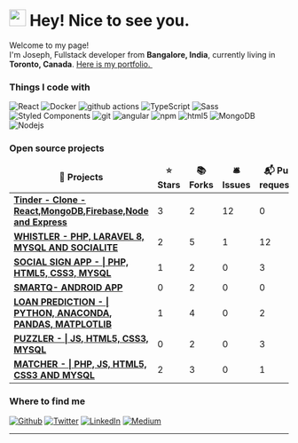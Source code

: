 <h1><img src="https://emojis.slackmojis.com/emojis/images/1531849430/4246/blob-sunglasses.gif?1531849430" width="30"/> Hey! Nice to see you.</h1>

<p>Welcome to my page! </br> I'm Joseph, Fullstack developer from  <b>Bangalore, India</b>, currently living in  <b>Toronto, Canada</b>. <a href="https://joseph-emmanuel.github.io/joseph-emmanuel/">Here is my portfolio. <img src="https://image.flaticon.com/icons/svg/942/942748.svg" width="13"/></a> </p>
<h3>Things I code with</h3>
<p>
  <img alt="React" src="https://img.shields.io/badge/-React-45b8d8?style=flat-square&logo=react&logoColor=white" />
  <img alt="Docker" src="https://img.shields.io/badge/-Docker-46a2f1?style=flat-square&logo=docker&logoColor=white" />
  <img alt="github actions" src="https://img.shields.io/badge/-Github_Actions-2088FF?style=flat-square&logo=github-actions&logoColor=white" />
  <img alt="TypeScript" src="https://img.shields.io/badge/-TypeScript-007ACC?style=flat-square&logo=typescript&logoColor=white" />
  <img alt="Sass" src="https://img.shields.io/badge/-Sass-CC6699?style=flat-square&logo=sass&logoColor=white" />
  <img alt="Styled Components" src="https://img.shields.io/badge/-Styled_Components-db7092?style=flat-square&logo=styled-components&logoColor=white" />
  <img alt="git" src="https://img.shields.io/badge/-Git-F05032?style=flat-square&logo=git&logoColor=white" />
  <img alt="angular" src="https://img.shields.io/badge/-Angular-DD0031?style=flat-square&logo=angular&logoColor=white" />
  <img alt="npm" src="https://img.shields.io/badge/-NPM-CB3837?style=flat-square&logo=npm&logoColor=white" />
  <img alt="html5" src="https://img.shields.io/badge/-HTML5-E34F26?style=flat-square&logo=html5&logoColor=white" />
  <img alt="MongoDB" src="https://img.shields.io/badge/-MongoDB-13aa52?style=flat-square&logo=mongodb&logoColor=white" />
  <img alt="Nodejs" src="https://img.shields.io/badge/-Nodejs-43853d?style=flat-square&logo=Node.js&logoColor=white" />
</p>
<h3>Open source projects</h3>
<table>
  <thead align="center">
    <tr border: none;>
      <td><b>🎁 Projects</b></td>
      <td><b>⭐ Stars</b></td>
      <td><b>📚 Forks</b></td>
      <td><b>🛎 Issues</b></td>
      <td><b>📬 Pull requests</b></td>
    </tr>
  </thead>
  <tbody>
	<tr>
      <td><a href="https://github.com/joseph-emmanuel/tinder-clone"><b>Tinder - Clone - React,MongoDB,Firebase,Node and Express</b></a></td>
      <td>3</td>
      <td>2</td>
      <td>12</td>
      <td>0</td>
    </tr>
    <tr>
      <td><a href="https://github.com/joseph-emmanuel/whistler"><b>WHISTLER - PHP, LARAVEL 8, MYSQL AND SOCIALITE</b></a></td>
      <td>2</td>
      <td>5</td>
      <td>1</td>
      <td>12</td>
    </tr>
    <tr>
      <td><a href="https://github.com/joseph-emmanuel/social-sign"><b>SOCIAL SIGN APP - | PHP, HTML5, CSS3, MYSQL</b></a></td>
      <td>1</td>
      <td>2</td>
      <td>0</td>
      <td>3</td>
    </tr>
    <tr>
      <td><a href="https://github.com/joseph-emmanuel/SmartQuiz"><b>SMARTQ- ANDROID APP</b></a></td>
      <td>0</td>
      <td>2</td>
      <td>0</td>
      <td>0</td>
    </tr>
    <tr>
      <td><a href="https://github.com/joseph-emmanuel/loan_prediction_training"><b>LOAN PREDICTION - | PYTHON, ANACONDA, PANDAS, MATPLOTLIB</b></a></td>
      <td>1</td>
      <td>4</td>
      <td>0</td>
      <td>2</td>
    </tr>
    <tr>
      <td><a href="https://github.com/joseph-emmanuel/memory-game"><b>PUZZLER - | JS, HTML5, CSS3, MYSQL</b></a></td>
      <td>0</td>
      <td>2</td>
      <td>0</td>
      <td>3</td>
    </tr>
    <tr>
      <td><a href="https://github.com/joseph-emmanuel/Dating_App"><b>MATCHER - | PHP, JS, HTML5, CSS3 AND MYSQL</b></a></td>
      <td>2</td>
      <td>3</td>
      <td>0</td>
      <td>1</td>
    </tr>
	  
  </tbody>
</table>

<h3>Where to find me</h3>
<p><a href="https://github.com/joseph-emmanuel" target="_blank"><img alt="Github" src="https://img.shields.io/badge/GitHub-%2312100E.svg?&style=for-the-badge&logo=Github&logoColor=white" /></a> <a href="https://twitter.com/josephemmanuelk" target="_blank"><img alt="Twitter" src="https://img.shields.io/badge/twitter-%231DA1F2.svg?&style=for-the-badge&logo=twitter&logoColor=white" /></a> <a href="https://www.linkedin.com/in/joseph-emmanuel-1a8000135/" target="_blank"><img alt="LinkedIn" src="https://img.shields.io/badge/linkedin-%230077B5.svg?&style=for-the-badge&logo=linkedin&logoColor=white" /></a> <a href="https://medium.com/@josephemmanuel_65282" target="_blank"><img alt="Medium" src="https://img.shields.io/badge/medium-%2312100E.svg?&style=for-the-badge&logo=medium&logoColor=white" /></a>
</p>

---
